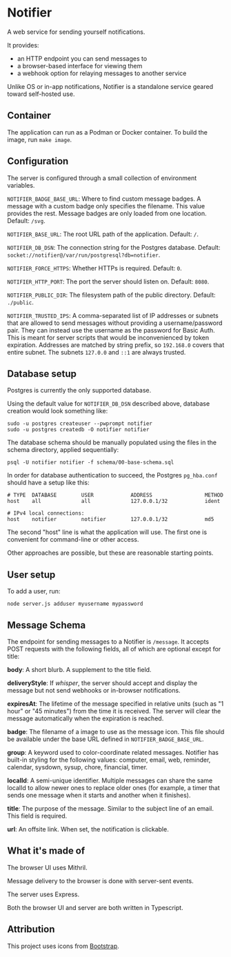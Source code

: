 # Notifier
A web service for sending yourself notifications.

It provides:
  - an HTTP endpoint you can send messages to
  - a browser-based interface for viewing them
  - a webhook option for relaying messages to another service

Unlike OS or in-app notifications, Notifier is a standalone service
geared toward self-hosted use.

## Container
The application can run as a Podman or Docker container. To build the
image, run `make image`.

## Configuration
The server is configured through a small collection of environment
variables.

`NOTIFIER_BADGE_BASE_URL`: Where to find custom message
badges. A message with a custom badge only specifies the
filename. This value provides the rest. Message badges are only
loaded from one location. Default: `/svg`.

`NOTIFIER_BASE_URL`: The root URL path of the application. Default: `/`.

`NOTIFIER_DB_DSN`: The connection string for the Postgres database.
Default: `socket://notifier@/var/run/postgresql?db=notifier`.

`NOTIFIER_FORCE_HTTPS`: Whether HTTPs is required. Default: `0`.

`NOTIFIER_HTTP_PORT`: The port the server should listen on.
Default: `8080`.

`NOTIFIER_PUBLIC_DIR`: The filesystem path of the public directory.
Default: `./public`.

`NOTIFIER_TRUSTED_IPS`: A comma-separated list of IP addresses or
subnets that are allowed to send messages without providing a
username/password pair. They can instead use the username as the
password for Basic Auth. This is meant for server scripts that would
be inconvenienced by token expiration. Addresses are matched by string
prefix, so `192.168.0` covers that entire subnet. The subnets
`127.0.0` and `::1` are always trusted.


## Database setup

Postgres is currently the only supported database.

Using the default value for `NOTIFIER_DB_DSN` described above,
database creation would look something like:

```
sudo -u postgres createuser --pwprompt notifier
sudo -u postgres createdb -O notifier notifier
```

The database schema should be manually populated using the files in
the schema directory, applied sequentially:

```
psql -U notifier notifier -f schema/00-base-schema.sql
```

In order for database authentication to succeed, the Postgres
`pg_hba.conf` should have a setup like this:

```
# TYPE  DATABASE        USER            ADDRESS                 METHOD
host    all             all             127.0.0.1/32            ident

# IPv4 local connections:
host    notifier        notifier        127.0.0.1/32            md5
```

The second "host" line is what the application will use. The first one
is convenient for command-line or other access.

Other approaches are possible, but these are reasonable starting points.


## User setup

To add a user, run:

```
node server.js adduser myusername mypassword
```


## Message Schema

The endpoint for sending messages to a Notifier is `/message`. It
accepts POST requests with the following fields, all of which are
optional except for title:

**body**: A short blurb. A supplement to the title field.

**deliveryStyle**: If _whisper_, the server should accept and display
the message but not send webhooks or in-browser notifications.

**expiresAt**: The lifetime of the message specified in relative units
(such as "1 hour" or "45 minutes") from the time it is received. The
server will clear the message automatically when the expiration is
reached.

**badge**: The filename of a image to use as the message icon.  This
file should be available under the base URL defined in
`NOTIFIER_BADGE_BASE_URL`.

**group**: A keyword used to color-coordinate related
messages. Notifier has built-in styling for the following values:
computer, email, web, reminder, calendar, sysdown, sysup,
chore, financial, timer.

**localId**: A semi-unique identifier. Multiple messages can share the
same localId to allow newer ones to replace older ones (for example, a
timer that sends one message when it starts and another when it
finishes).

**title**: The purpose of the message. Similar to the subject line of
an email. This field is required.

**url**: An offsite link. When set, the notification is clickable.

## What it's made of

The browser UI uses Mithril.

Message delivery to the browser is done with server-sent events.

The server uses Express.

Both the browser UI and server are both written in Typescript.


## Attribution

This project uses icons from [Bootstrap](https://github.com/twbs/icons).
